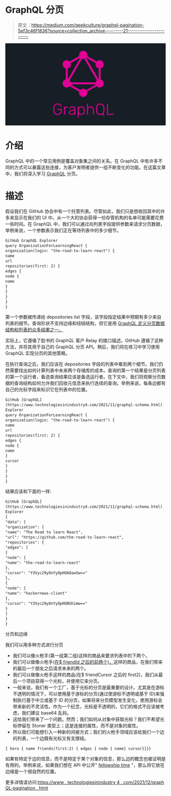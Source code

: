 # GraphQL 分页

> 原文：<https://medium.com/geekculture/graphql-pagination-5ef3c46f1836?source=collection_archive---------21----------------------->

![](img/c3ed38a3c79885666ab78bae29c3718e.png)

# 介绍

GraphQL 中的一个常见用例是覆盖对象集之间的关系。在 GraphQL 中有许多不同的方式可以暴露这些连接，为客户发明者提供一组不断变化的功能。在这篇文章中，我们将深入学习 [GraphQL](https://www.technologiesinindustry4.com/2021/11/graphql-schema.html) 分页。

# 描述

假设我们在 GitHub 协会中有一个托管列表。尽管如此，我们只是想收回其中的许多来显示在我们的 UI 中。从一个大的协会获得一份存管机构的名单可能需要花费一些时间。在 GraphQL 中，我们可以通过向列表字段提供参数来请求分页数据，举例来说，一个参数表示我们正在等待列表中的多少细节。

```
GitHub GraphQL Explorer
query OrganizationForLearningReact {
organization(login: "the-road-to-learn-react") {
name
url
repositories(first: 2) {
edges {
node {
name
}
}
}
}
}
```

第一个参数被传递给 depositories list 字段，该字段指定结果中预期有多少来自列表的细节。查询形状不支持边缘和纽结结构，但它是用 [GraphQL 定义分页数据结构和列表的众多结果之一。](https://www.technologiesinindustry4.com/2021/11/graphql-schema.html)

实际上，它遵循了脸书的 GraphQL 客户 Relay 的接口描述。GitHub 遵循了这种方法，并将其用于自己的 GraphQL 分页 API。稍后，我们将在练习中学习使用 GraphQL 实现分页的其他策略。

在执行查询之后，我们应该在 depositories 字段的列表中看到两个细节。我们仍然需要找出如何计算列表中未来两个存储库的成本。查询的第一个结果是分页列表的第一个运行者，备选查询结果应该是备选运行者。在下文中，我们将观察分页数据的查询结构如何允许我们回收元信息来执行连续的查询。举例来说，每条边都有自己的光标字段来标识它在列表中的位置。

```
GitHub [GraphQL](https://www.technologiesinindustry4.com/2021/11/graphql-schema.html) Explorer
query OrganizationForLearningReact {
organization(login: "the-road-to-learn-react") {
name
url
repositories(first: 2) {
edges {
node {
name
}
cursor
}
}
}
}
```

结果应该和下面的一样:

```
GitHub [GraphQL](https://www.technologiesinindustry4.com/2021/11/graphql-schema.html) Explorer
{
"data": {
"organization": {
"name": "The Road to learn React",
"url": "https://github.com/the-road-to-learn-react",
"repositories": {
"edges": [
{
"node": {
"name": "the-road-to-learn-react"
},
"cursor": "Y3Vyc29yOnYyOpHOA8awSw=="
},
{
"node": {
"name": "hackernews-client"
},
"cursor": "Y3Vyc29yOnYyOpHOBGhimw=="
}
]
}
}
```

分页和边缘

我们可以用多种方式进行分页

*   我们可以像火枪手(第一组第二组)这样的商品来要求列表中的下两个。
*   我们可以做像火枪手[(在$ friendId 之后的前两个)，](https://www.technologiesinindustry4.com/)这样的商品，在我们带来的最后一个朋友之后请求未来的两个。
*   我们可以做像火枪手这样的商品(在$ friendCursor 之后的 first2)，我们从最后一个项目获得一个光标，并使用它来分页。
*   一般来说，我们有一个工厂，基于光标的分页是最重要的设计。尤其是在游标不透明的情况下，可以使用基于游标的分页(通过使游标不透明或基于 ID)来强制执行基于中立或基于 ID 的分页，如果将来分页模型发生变化，使用游标会带来新的不灵活性。作为一个纪念，光标是不透明的，它们的格式不应该被考虑，我们建议 base64 乱码。
*   这给我们带来了一个问题。然而；我们如何从对象中获取光标？我们不希望光标停留在 Stoner 类型上；这是连接的属性，而不是对象的属性。
*   所以我们可能想引入一种新的间接方式；我们的火枪手领域应该给我们一个边的列表，一个边既有光标又有支撑结。

```
{ hero { name friends(first:2) { edges { node { name} cursor}}}}
```

如果有特定于边的信息，而不是特定于某个对象的信息，那么边的概念也被证明是有用的。举例来说，如果我们想在 API 中公开" [fellowship time](https://www.technologiesinindustry4.com/) "，那么将它放在边缘是一个很自然的位置。

更多详情请访问:[https://www . technologiesinindustry 4 . com/2021/12/graph QL-pagination . html](https://www.technologiesinindustry4.com/2021/12/graphql-pagination.html)